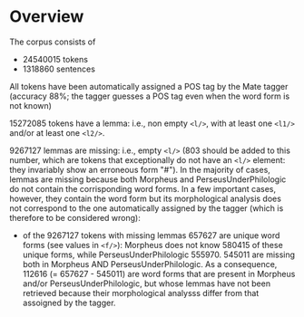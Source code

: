 # Overview

The corpus consists of 
* 24540015 tokens
* 1318860 sentences

All tokens have been automatically assigned a POS tag by the Mate tagger (accuracy 88%; the tagger guesses a POS tag even when the word form is not known)

15272085 tokens have a lemma: i.e., non empty ```<l/>```, with at least one ```<l1/>``` and/or at least one ```<l2/>```.

9267127 lemmas are missing: i.e., empty ```<l/>``` (803 should be added to this number, which are tokens that exceptionally do not have an ```<l/>``` element: they invariably show an erroneous form "#"). In the majority of cases, lemmas are missing because both Morpheus and PerseusUnderPhilologic do not contain the corrisponding word forms. In a few important cases, however, they contain the word form but its morphological analysis does not correspond to the one automatically assigned by the tagger (which is therefore to be considered wrong):
* of the 9267127 tokens with missing lemmas 657627 are unique word forms (see values in ```<f/>```): Morpheus does not know 580415 of these unique forms, while PerseusUnderPhilologic 555970. 545011 are missing both in Morpheus AND PerseusUnderPhilologic. As a consequence,
112616 (= 657627 - 545011) are word forms that are present in Morpheus and/or PerseusUnderPhilologic, but whose lemmas have not been retrieved because their morphological analysss differ from that assoigned by the tagger.
